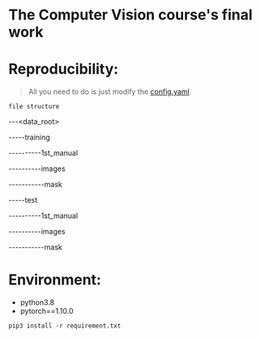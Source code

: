 # The Computer Vision course's final work

# Reproducibility:

> All you need to do is just modify the [config.yaml](config.yaml)

`file structure`

---<data_root>

-----training

----------1st_manual

----------images

-----------mask

-----test

----------1st_manual

----------images

-----------mask

# Environment:

- python3.8
- pytorch==1.10.0

```python3
pip3 install -r requirement.txt
```

